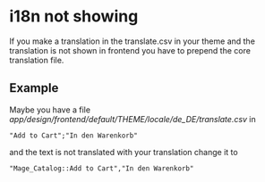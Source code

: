# i18n not showing

If you make a translation in the translate.csv in your theme and the translation is not shown in frontend you have to prepend the core translation file. 

## Example

Maybe you have a file *app/design/frontend/default/THEME/locale/de_DE/translate.csv* in 
```csv
"Add to Cart";"In den Warenkorb"
```

and the text is not translated with your translation change it to

```csv
"Mage_Catalog::Add to Cart","In den Warenkorb"
```